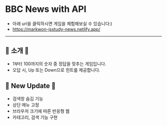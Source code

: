 # BBC News with API
- 아래 url을 클릭하시면 게임을 체험해보실 수 있습니다:)
- https://markwon-jsstudy-news.netlify.app/
---
## 💠 소개 💠
- 1부터 100까지의 숫자 중 정답을 맞추는 게임입니다.
- 오답 시, Up 또는 Down으로 힌트를 제공합니다.

## 💠 New Update 💠
- 검색창 숨김 기능
- 상단 메뉴 고정
- 브라우저 크기에 따른 반응형 웹
- 카테고리, 검색 기능 구현
